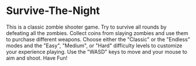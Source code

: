 # Survive-The-Night
This is a classic zombie shooter game.
Try to survive all rounds by defeating all the zombies.
Collect coins from slaying zombies and use them to purchase different weapons.
Choose either the "Classic" or the "Endless" modes and the "Easy", "Medium", or "Hard" difficulty levels to customize your experience playing.
Use the "WASD" keys to move and your mouse to aim and shoot.
Have Fun!
